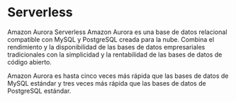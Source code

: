 # Serverless 

Amazon Aurora Serverless 
Amazon Aurora es una base de datos relacional compatible con MySQL y PostgreSQL creada para la nube. Combina el rendimiento y la disponibilidad de las bases de datos empresariales tradicionales con la simplicidad y la rentabilidad de las bases de datos de código abierto.

Amazon Aurora es hasta cinco veces más rápida que las bases de datos de MySQL estándar y tres veces más rápida que las bases de datos de PostgreSQL estándar.